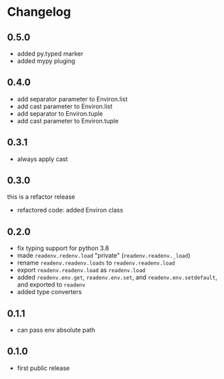 # Changelog

## 0.5.0

* added py.typed marker
* added mypy pluging

## 0.4.0

* add separator parameter to Environ.list
* add cast parameter to Environ.list
* add separator to Environ.tuple
* add cast parameter to Environ.tuple

## 0.3.1

* always apply cast

## 0.3.0

this is a refactor release

* refactored code: added Environ class

## 0.2.0

* fix typing support for python 3.8
* made `readenv.redenv.load` "private" (`readenv.readenv._load`)
* rename `readenv.readenv.loads` to `readenv.readenv.load`
* export `readenv.readenv.load` as `readenv.load`
* added `readenv.env.get`, `readenv.env.set`, and `readenv.env.setdefault`,
  and exported to `readenv`
* added type converters

## 0.1.1

* can pass env absolute path

## 0.1.0

* first public release
